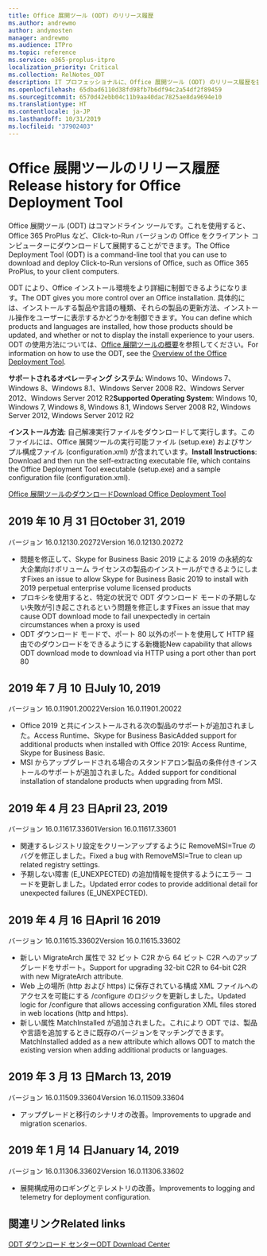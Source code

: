 ```yaml
---
title: Office 展開ツール (ODT) のリリース履歴
ms.author: andrewmo
author: andymosten
manager: andrewmo
ms.audience: ITPro
ms.topic: reference
ms.service: o365-proplus-itpro
localization_priority: Critical
ms.collection: RelNotes_ODT
description: IT プロフェッショナルに、Office 展開ツール (ODT) のリリース履歴を提供します
ms.openlocfilehash: 65dbad6110d38fd98fb7b6df94c2a54df2f89459
ms.sourcegitcommit: 6570d42ebb04c11b9aa40dac7825ae8da9694e10
ms.translationtype: HT
ms.contentlocale: ja-JP
ms.lasthandoff: 10/31/2019
ms.locfileid: "37902403"
---
```

# <a name="release-history-for-office-deployment-tool"></a><span data-ttu-id="1c23e-103">Office 展開ツールのリリース履歴</span><span class="sxs-lookup"><span data-stu-id="1c23e-103">Release history for Office Deployment Tool</span></span>

<span data-ttu-id="1c23e-104">Office 展開ツール (ODT) はコマンドライン ツールです。これを使用すると、Office 365 ProPlus など、Click-to-Run バージョンの Office をクライアント コンピューターにダウンロードして展開することができます。</span><span class="sxs-lookup"><span data-stu-id="1c23e-104">The Office Deployment Tool (ODT) is a command-line tool that you can use to download and deploy Click-to-Run versions of Office, such as Office 365 ProPlus, to your client computers.</span></span> 


<span data-ttu-id="1c23e-105">ODT により、Office インストール環境をより詳細に制御できるようになります。</span><span class="sxs-lookup"><span data-stu-id="1c23e-105">The ODT gives you more control over an Office installation.</span></span> <span data-ttu-id="1c23e-106">具体的には、インストールする製品や言語の種類、それらの製品の更新方法、インストール操作をユーザーに表示するかどうかを制御できます。</span><span class="sxs-lookup"><span data-stu-id="1c23e-106">You can define which products and languages are installed, how those products should be updated, and whether or not to display the install experience to your users.</span></span> <span data-ttu-id="1c23e-107">ODT の使用方法については、[Office 展開ツールの概要](https://docs.microsoft.com/ja-JP/deployoffice/overview-of-the-office-2016-deployment-tool)を参照してください。</span><span class="sxs-lookup"><span data-stu-id="1c23e-107">For information on how to use the ODT, see the [Overview of the Office Deployment Tool](https://docs.microsoft.com/ja-JP/deployoffice/overview-of-the-office-2016-deployment-tool).</span></span>

 <span data-ttu-id="1c23e-108">**サポートされるオペレーティング システム**: Windows 10、Windows 7、Windows 8、Windows 8.1、Windows Server 2008 R2、Windows Server 2012、Windows Server 2012 R2</span><span class="sxs-lookup"><span data-stu-id="1c23e-108">**Supported Operating System**: Windows 10, Windows 7, Windows 8, Windows 8.1, Windows Server 2008 R2, Windows Server 2012, Windows Server 2012 R2</span></span> 
 
 <span data-ttu-id="1c23e-109">**インストール方法**: 自己解凍実行ファイルをダウンロードして実行します。このファイルには、Office 展開ツールの実行可能ファイル (setup.exe) およびサンプル構成ファイル (configuration.xml) が含まれています。</span><span class="sxs-lookup"><span data-stu-id="1c23e-109">**Install Instructions**: Download and then run the self-extracting executable file, which contains the Office Deployment Tool executable (setup.exe) and a sample configuration file (configuration.xml).</span></span> 

[<span data-ttu-id="1c23e-110">Office 展開ツールのダウンロード</span><span class="sxs-lookup"><span data-stu-id="1c23e-110">Download Office Deployment Tool</span></span>](https://www.microsoft.com/en-us/download/confirmation.aspx?id=49117)


## <a name="october-31-2019"></a><span data-ttu-id="1c23e-111">2019 年 10 月 31 日</span><span class="sxs-lookup"><span data-stu-id="1c23e-111">October 31, 2019</span></span>

<span data-ttu-id="1c23e-112">バージョン 16.0.12130.20272</span><span class="sxs-lookup"><span data-stu-id="1c23e-112">Version 16.0.12130.20272</span></span>
- <span data-ttu-id="1c23e-113">問題を修正して、Skype for Business Basic 2019 による 2019 の永続的な大企業向けボリューム ライセンスの製品のインストールができるようにします</span><span class="sxs-lookup"><span data-stu-id="1c23e-113">Fixes an issue to allow Skype for Business Basic 2019 to install with 2019 perpetual enterprise volume licensed products</span></span>
- <span data-ttu-id="1c23e-114">プロキシを使用すると、特定の状況で ODT ダウンロード モードの予期しない失敗が引き起こされるという問題を修正します</span><span class="sxs-lookup"><span data-stu-id="1c23e-114">Fixes an issue that may cause ODT download mode to fail unexpectedly in certain circumstances when a proxy is used</span></span>
- <span data-ttu-id="1c23e-115">ODT ダウンロード モードで、ポート 80 以外のポートを使用して HTTP 経由でのダウンロードをできるようにする新機能</span><span class="sxs-lookup"><span data-stu-id="1c23e-115">New capability that allows ODT download mode to download via HTTP using a port other than port 80</span></span>


## <a name="july-10-2019"></a><span data-ttu-id="1c23e-116">2019 年 7 月 10 日</span><span class="sxs-lookup"><span data-stu-id="1c23e-116">July 10, 2019</span></span>

<span data-ttu-id="1c23e-117">バージョン 16.0.11901.20022</span><span class="sxs-lookup"><span data-stu-id="1c23e-117">Version 16.0.11901.20022</span></span>
- <span data-ttu-id="1c23e-118">Office 2019 と共にインストールされる次の製品のサポートが追加されました。Access Runtime、Skype for Business Basic</span><span class="sxs-lookup"><span data-stu-id="1c23e-118">Added support for additional products when installed with Office 2019: Access Runtime, Skype for Business Basic.</span></span>
- <span data-ttu-id="1c23e-119">MSI からアップグレードされる場合のスタンドアロン製品の条件付きインストールのサポートが追加されました。</span><span class="sxs-lookup"><span data-stu-id="1c23e-119">Added support for conditional installation of standalone products when upgrading from MSI.</span></span>

## <a name="april-23-2019"></a><span data-ttu-id="1c23e-120">2019 年 4 月 23 日</span><span class="sxs-lookup"><span data-stu-id="1c23e-120">April 23, 2019</span></span>

<span data-ttu-id="1c23e-121">バージョン 16.0.11617.33601</span><span class="sxs-lookup"><span data-stu-id="1c23e-121">Version 16.0.11617.33601</span></span>
- <span data-ttu-id="1c23e-122">関連するレジストリ設定をクリーンアップするように RemoveMSI=True のバグを修正しました。</span><span class="sxs-lookup"><span data-stu-id="1c23e-122">Fixed a bug with RemoveMSI=True to clean up related registry settings.</span></span>
- <span data-ttu-id="1c23e-123">予期しない障害 (E_UNEXPECTED) の追加情報を提供するようにエラー コードを更新しました。</span><span class="sxs-lookup"><span data-stu-id="1c23e-123">Updated error codes to provide additional detail for unexpected failures (E_UNEXPECTED).</span></span>

## <a name="april-16-2019"></a><span data-ttu-id="1c23e-124">2019 年 4 月 16 日</span><span class="sxs-lookup"><span data-stu-id="1c23e-124">April 16 2019</span></span>

<span data-ttu-id="1c23e-125">バージョン 16.0.11615.33602</span><span class="sxs-lookup"><span data-stu-id="1c23e-125">Version 16.0.11615.33602</span></span>
- <span data-ttu-id="1c23e-126">新しい MigrateArch 属性で 32 ビット C2R から 64 ビット C2R へのアップグレードをサポート。</span><span class="sxs-lookup"><span data-stu-id="1c23e-126">Support for upgrading 32-bit C2R to 64-bit C2R with new MigrateArch attribute.</span></span>
- <span data-ttu-id="1c23e-127">Web 上の場所 (http および https) に保存されている構成 XML ファイルへのアクセスを可能にする /configure のロジックを更新しました。</span><span class="sxs-lookup"><span data-stu-id="1c23e-127">Updated logic for /configure that allows accessing configuration XML files stored in web locations (http and https).</span></span>
- <span data-ttu-id="1c23e-128">新しい属性 MatchInstalled が追加されました。これにより ODT では、製品や言語を追加するときに既存のバージョンをマッチングできます。</span><span class="sxs-lookup"><span data-stu-id="1c23e-128">MatchInstalled added as a new attribute which allows ODT to match the existing version when adding additional products or languages.</span></span>

## <a name="march-13-2019"></a><span data-ttu-id="1c23e-129">2019 年 3 月 13 日</span><span class="sxs-lookup"><span data-stu-id="1c23e-129">March 13, 2019</span></span>

<span data-ttu-id="1c23e-130">バージョン 16.0.11509.33604</span><span class="sxs-lookup"><span data-stu-id="1c23e-130">Version 16.0.11509.33604</span></span>
- <span data-ttu-id="1c23e-131">アップグレードと移行のシナリオの改善。</span><span class="sxs-lookup"><span data-stu-id="1c23e-131">Improvements to upgrade and migration scenarios.</span></span>

## <a name="january-14-2019"></a><span data-ttu-id="1c23e-132">2019 年 1 月 14 日</span><span class="sxs-lookup"><span data-stu-id="1c23e-132">January 14, 2019</span></span>

<span data-ttu-id="1c23e-133">バージョン 16.0.11306.33602</span><span class="sxs-lookup"><span data-stu-id="1c23e-133">Version 16.0.11306.33602</span></span>
- <span data-ttu-id="1c23e-134">展開構成用のロギングとテレメトリの改善。</span><span class="sxs-lookup"><span data-stu-id="1c23e-134">Improvements to logging and telemetry for deployment configuration.</span></span>


## <a name="related-links"></a><span data-ttu-id="1c23e-135">関連リンク</span><span class="sxs-lookup"><span data-stu-id="1c23e-135">Related links</span></span>

[<span data-ttu-id="1c23e-136">ODT ダウンロード センター</span><span class="sxs-lookup"><span data-stu-id="1c23e-136">ODT Download Center</span></span>](https://www.microsoft.com/en-us/download/details.aspx?id=49117)